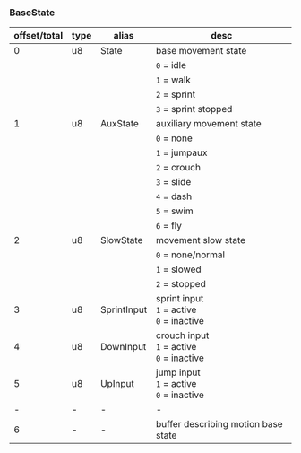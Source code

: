 ### BaseState

|offset/total|type|alias|desc|
|-|-|-|-|
|0|u8|State|base movement state|
||||`0` = idle|
||||`1` = walk|
||||`2` = sprint|
||||`3` = sprint stopped|
|1|u8|AuxState|auxiliary movement state|
||||`0` = none|
||||`1` = jumpaux|
||||`2` = crouch|
||||`3` = slide|
||||`4` = dash|
||||`5` = swim|
||||`6` = fly|
|2|u8|SlowState|movement slow state|
||||`0` = none/normal|
||||`1` = slowed|
||||`2` = stopped|
|3|u8|SprintInput|sprint input<br>`1` = active<br>`0` = inactive|
|4|u8|DownInput|crouch input<br>`1` = active<br>`0` = inactive|
|5|u8|UpInput|jump input<br>`1` = active<br>`0` = inactive|
|-|-|-|-|
|6|-|-|buffer describing motion base state|